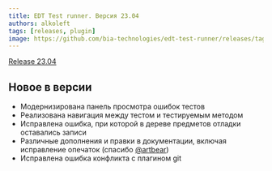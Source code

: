 ```yaml
---
title: EDT Test runner. Версия 23.04
authors: alkoleft
tags: [releases, plugin]
image: https://github.com/bia-technologies/edt-test-runner/releases/tag/23.04
---
```


[Release 23.04](https://github.com/bia-technologies/edt-test-runner/releases/tag/23.04)

## Новое в версии

* Модернизирована панель просмотра ошибок тестов
* Реализована навигация между тестом и тестируемым методом
* Исправлена ошибка, при которой в дереве предметов отладки оставались записи
* Различные дополнения и правки в документации, включая исправление опечаток (спасибо [@artbear](https://github.com/artbear))
* Исправлена ошибка конфликта с плагином git
